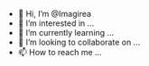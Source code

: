 - 👋 Hi, I’m @Imagirea
- 👀 I’m interested in ...
- 🌱 I’m currently learning ...
- 💞️ I’m looking to collaborate on ...
- 📫 How to reach me ...

<!---
Imagiread/Imagiread is a ✨ special ✨ repository because its `README.md` (this file) appears on your GitHub profile.
You can click the Preview link to take a look at your changes.
--->
